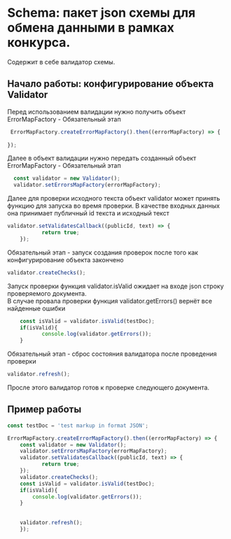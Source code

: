 # Schema: пакет json схемы для обмена данными в рамках конкурса.
Содержит в себе валидатор схемы.


## Начало работы: конфигурирование объекта Validator

Перед использованием валидации нужно получить объект ErrorMapFactory - Обязательный этап

```ts
 ErrorMapFactory.createErrorMapFactory().then((errorMapFactory) => {
 
});
```
Далее в объект валидации нужно передать созданный объект ErrorMapFactory - Обязательный этап
```ts
  const validator = new Validator();
  validator.setErrorsMapFactory(errorMapFactory);
```

Далее для проверки исходного текста объект validator может принять функцию для запуска во время проверки. 
В качестве входных данных она принимает публичный id текста и исходный текст
```ts
validator.setValidatesCallback((publicId, text) => {
           return true;
    });
```
Обязательный этап - запуск создания проверок после того как конфигурирование объекта закончено
```ts
validator.createChecks();
```

Запуск проверки функция validator.isValid ожидает на входе json строку проверяемого документа.  
В случае провала проверки функция validator.getErrors() вернёт все найденные ошибки
```ts
    const isValid = validator.isValid(testDoc);
    if(isValid){
           console.log(validator.getErrors());
    }   
```


Обязательный этап - сброс состояния валидатора после проведения проверки
```ts
validator.refresh();
```

Просле этого валидатор готов к проверке следующего документа.

## Пример работы
```ts
const testDoc = 'test markup in format JSON';

ErrorMapFactory.createErrorMapFactory().then((errorMapFactory) => {
    const validator = new Validator();
    validator.setErrorsMapFactory(errorMapFactory);
    validator.setValidatesCallback((publicId, text) => {
           return true;
    });
    validator.createChecks();
    const isValid = validator.isValid(testDoc);
    if(isValid){
        console.log(validator.getErrors());
    }   
   
    
    validator.refresh();
    });
```

